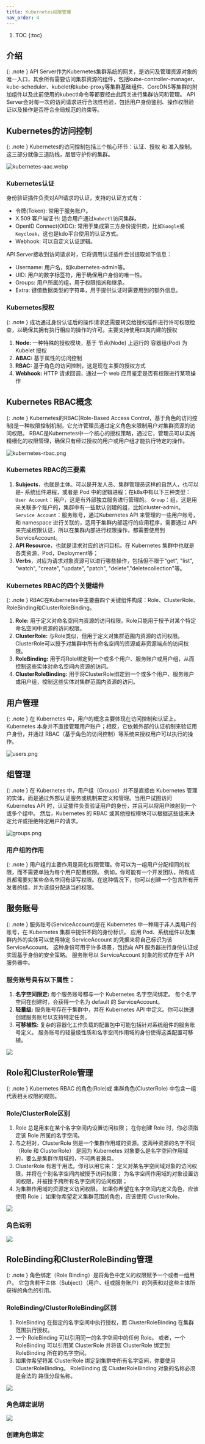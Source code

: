 ```yaml
---
title: Kubernetes权限管理
nav_order: 4
---
```


1. TOC
{:toc}

## 介绍

{: .note }
API Server作为Kubernetes集群系统的网关，是访问及管理资源对象的唯一入口，其余所有需要访问集群资源的组件，包括kube-controller-manager、kube-scheduler、kubelet和kube-proxy等集群基础组件、CoreDNS等集群的附加组件以及此前使用的kubectl命令等都要经由此网关进行集群访问和管理。
API Server会对每一次的访问请求进行合法性检验，包括用户身份鉴别、操作权限验证以及操作是否符合全局规范的约束等。


## Kubernetes的访问控制
{: .note }
Kubernetes的访问控制包括三个核心环节：认证、授权 和 准入控制。这三部分就像三道防线，层层守护你的集群。

![kubernetes-aac.webp](imgs/kubernetes-aac.webp)

### Kubernetes认证

身份验证插件负责对API请求的认证，支持的认证方式有：
- 令牌(Token): 常用于服务账户。
- X.509 客户端证书: 适合用户通过`kubectl`访问集群。
- OpenID Connect(OIDC): 常用于集成第三方身份提供商，比如`Google`或`Keycloak`，这也是kdo平台使用的认证方式。
- Webhook: 可以自定义认证逻辑。

API Server接收到访问请求时，它将调用认证插件尝试提取如下信息：
- Username: 用户名，如kubernetes-admin等。
- UID: 用户的数字标签符，用于确保用户身份的唯一性。
- Groups: 用户所属的组，用于权限指派和继承。
- Extra: 键值数据类型的字符串，用于提供认证时需要用到的额外信息。

### Kubernetes授权

{: .note }
成功通过身份认证后的操作请求还需要转交给授权插件进行许可权限检查，以确保其拥有执行相应的操作的许可。主要支持使用四类内建的授权

1. **Node:** 一种特殊的授权模块，基于 节点(Node) 上运行的 容器组(Pod) 为 Kubelet 授权
2. **ABAC:** 基于属性的访问控制
3. **RBAC:** 基于角色的访问控制，这是现在主要的授权方式
4. **Webhook:** HTTP 请求回调，通过一个 web 应用鉴定是否有权限进行某项操作



## Kubernetes RBAC概念

{: .note }
Kubernetes的RBAC(Role-Based Access Control，基于角色的访问控制)是一种权限控制机制，它允许管理员通过定义角色来限制用户对集群资源的访问权限。
RBAC是Kubernetes中一个核心的授权策略，通过它，管理员可以实施精细化的权限管理，确保只有经过授权的用户或用户组才能执行特定的操作。

![kubernetes-rbac.png](imgs/kubernetes-rbac.png)

### Kubernetes RBAC的三要素

1. **Subjects**，也就是主体。可以是开发人员、集群管理员这样的自然人，也可以是- 系统组件进程，或者是 Pod 中的逻辑进程；在k8s中有以下三种类型：
   `User Account`：用户，这是有外部独立服务进行管理的。
   `Group`：组，这是用来关联多个账户的，集群中有一些默认创建的组，比如cluster-admin。
   `Service Account`：服务账号，通过Kubernetes API 来管理的一些用户账号，和 namespace 进行关联的，适用于集群内部运行的应用程序，需要通过 API 来完成权限认证，所以在集群内部进行权限操作，都需要使用到 ServiceAccount。
2. **API Resource**，也就是请求对应的访问目标。在 Kubernetes 集群中也就是各类资源，Pod，Deployment等；
3. **Verbs**，对应为请求对象资源可以进行哪些操作，包括但不限于"get", "list", "watch", "create", "update", "patch", "delete","deletecollection"等。


### Kubernetes RBAC的四个关键组件

{: .note }
RBAC在Kubernetes中主要由四个关键组件构成：Role、ClusterRole、RoleBinding和ClusterRoleBinding。

1. **Role:** 用于定义对命名空间内资源的访问权限。Role只能用于授予对某个特定命名空间中资源的访问权限。
2. **ClusterRole:** 与Role类似，但用于定义对集群范围内资源的访问权限。ClusterRole可以授予对集群中所有命名空间的资源或非资源端点的访问权限。
3. **RoleBinding:** 用于将Role绑定到一个或多个用户、服务账户或用户组，从而控制这些实体对命名空间内资源的访问。
4. **ClusterRoleBinding:** 用于将ClusterRole绑定到一个或多个用户、服务账户或用户组，控制这些实体对集群范围内资源的访问。


## 用户管理

{: .note }
在 Kubernetes 中，用户的概念主要体现在访问控制和认证上。
Kubernetes 本身并不直接管理用户账户；相反，它依赖外部的认证机制来验证用户身份，并通过 RBAC（基于角色的访问控制）等系统来授权用户可以执行的操作。

![users.png](imgs/users.png)

## 组管理

{: .note }
在 Kubernetes 中，用户组（Groups）并不是直接由 Kubernetes 管理的实体，而是通过外部认证服务或机制来定义和管理。当用户试图访问 Kubernetes API 时，认证插件负责验证用户的身份，并且可以将用户映射到一个或多个组中。
然后，Kubernetes 的 RBAC 或其他授权模块可以根据这些组来决定允许或拒绝特定用户的请求。

![groups.png](imgs/groups.png)

### 用户组的作用

{: .note }
用户组的主要作用是简化权限管理。你可以为一组用户分配相同的权限，而不需要单独为每个用户配置权限。
例如，你可能有一个开发团队，所有成员都需要对某些命名空间有读写权限。在这种情况下，你可以创建一个包含所有开发者的组，并为该组分配适当的权限。


## 服务账号

{: .note }
服务账号(ServiceAccount)是在 Kubernetes 中一种用于非人类用户的账号，在 Kubernetes 集群中提供不同的身份标识。 应用 Pod、系统组件以及集群内外的实体可以使用特定 ServiceAccount 的凭据来将自己标识为该 ServiceAccount。 这种身份可用于许多场景，包括向 API 服务器进行身份认证或实现基于身份的安全策略。
服务账号以 ServiceAccount 对象的形式存在于 API 服务器中。

### 服务账号具有以下属性：
1. **名字空间限定:** 每个服务账号都与一个 Kubernetes 名字空间绑定。 每个名字空间在创建时，会获得一个名为 default 的 ServiceAccount。
2. **轻量级:** 服务账号存在于集群中，并在 Kubernetes API 中定义。你可以快速创建服务账号以支持特定任务。
3. **可移植性:** 复杂的容器化工作负载的配置包中可能包括针对系统组件的服务账号定义。 服务账号的轻量级性质和名字空间作用域的身份使得这类配置可移植。

![](imgs/serviceaccounts.png)

## Role和ClusterRole管理

{: .note }
Kubernetes RBAC 的角色(Role)或 集群角色(ClusterRole) 中包含一组代表相关权限的规则。

### Role/ClusterRole区别

1. Role 总是用来在某个名字空间内设置访问权限； 在你创建 Role 时，你必须指定该 Role 所属的名字空间。
2. 与之相对，ClusterRole 则是一个集群作用域的资源。这两种资源的名字不同（Role 和 ClusterRole） 是因为 Kubernetes 对象要么是名字空间作用域的，要么是集群作用域的，不可两者兼具。 
3. ClusterRole 有若干用法。你可以用它来： 定义对某名字空间域对象的访问权限，并将在个别名字空间内被授予访问权限； 为名字空间作用域的对象设置访问权限，并被授予跨所有名字空间的访问权限； 
4. 为集群作用域的资源定义访问权限。
如果你希望在名字空间内定义角色，应该使用 Role； 如果你希望定义集群范围的角色，应该使用 ClusterRole。

![](imgs/roles.png)

### 角色说明

![](imgs/role.png)


## RoleBinding和ClusterRoleBinding管理 

{: .note }
角色绑定（Role Binding）是将角色中定义的权限赋予一个或者一组用户。 它包含若干主体（Subject）（用户、组或服务账户）的列表和对这些主体所获得的角色的引用。 

### RoleBinding/ClusterRoleBinding区别

1. RoleBinding 在指定的名字空间中执行授权，而 ClusterRoleBinding 在集群范围执行授权。
2. 一个 RoleBinding 可以引用同一的名字空间中的任何 Role。 或者，一个 RoleBinding 可以引用某 ClusterRole 并将该 ClusterRole 绑定到 RoleBinding 所在的名字空间。 
3. 如果你希望将某 ClusterRole 绑定到集群中所有名字空间，你要使用 ClusterRoleBinding。 RoleBinding 或 ClusterRoleBinding 对象的名称必须是合法的 路径分段名称。

![](imgs/rolebindings.png)

### 角色绑定说明

![](imgs/rolebinding.png)

### 创建角色绑定








